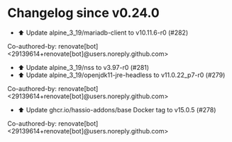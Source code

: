 # Changelog since v0.24.0
- ⬆️ Update alpine_3_19/mariadb-client to v10.11.6-r0 (#282)

Co-authored-by: renovate[bot] <29139614+renovate[bot]@users.noreply.github.com> 
- ⬆️ Update alpine_3_19/nss to v3.97-r0 (#281) 
- ⬆️ Update alpine_3_19/openjdk11-jre-headless to v11.0.22_p7-r0 (#279)

Co-authored-by: renovate[bot] <29139614+renovate[bot]@users.noreply.github.com> 
- ⬆️ Update ghcr.io/hassio-addons/base Docker tag to v15.0.5 (#278)

Co-authored-by: renovate[bot] <29139614+renovate[bot]@users.noreply.github.com> 
